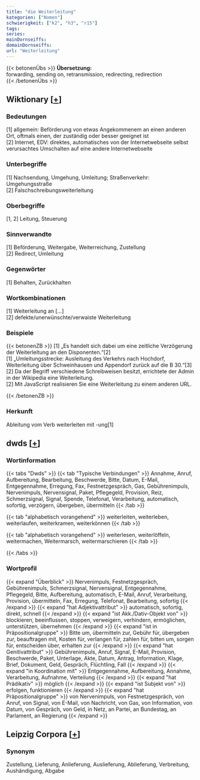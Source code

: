 ```yaml
---
title: "die Weiterleitung"
kategorien: ["Nomen"]
schwierigkeit: ["k2", "h3", "r15"]
tags:
series:
mainDornseiffs:
domainDornseiffs:
url: "Weiterleitung"
---
```


{{< betonenÜbs >}}
**Übersetzung:**  
forwarding, sending on, retransmission, redirecting, redirection  
{{< /betonenÜbs >}}

## Wiktionary [[+](https://de.wiktionary.org/wiki/Weiterleitung)]

### Bedeutungen
[1] allgemein: Beförderung von etwas Angekommenem an einen anderen Ort, oftmals einen, der zuständig oder besser geeignet ist  
[2] Internet, EDV: direktes, automatisches von der Internetwebseite selbst verursachtes Umschalten auf eine andere Internetwebseite  

### Unterbegriffe
[1] Nachsendung, Umgehung, Umleitung; Straßenverkehr: Umgehungsstraße  
[2] Falschschreibungsweiterleitung  

### Oberbegriffe
[1, 2] Leitung, Steuerung  

### Sinnverwandte
[1] Beförderung, Weitergabe, Weiterreichung, Zustellung  
[2] Redirect, Umleitung  

### Gegenwörter
[1] Behalten, Zurückhalten  

### Wortkombinationen
[1] Weiterleitung an […]  
[2] defekte/unerwünschte/verwaiste Weiterleitung  

### Beispiele
{{< betonenZB >}}
[1] „Es handelt sich dabei um eine zeitliche Verzögerung der Weiterleitung an den Disponenten.“[2]  
[1] „Umleitungsstrecke: Ausleitung des Verkehrs nach Hochdorf, Weiterleitung über Schweinhausen und Appendorf zurück auf die B 30.“[3]  
[2] Da der Begriff verschiedene Schreibweisen besitzt, errichtete der Admin in der Wikipedia eine Weiterleitung.  
[2] Mit JavaScript realisieren Sie eine Weiterleitung zu einem anderen URL.  

{{< /betonenZB >}}
### Herkunft
Ableitung vom Verb weiterleiten mit -ung[1]  



## dwds [[+](https://www.dwds.de/wb/Weiterleitung)]

### Wortinformation
{{< tabs "Dwds" >}}
{{< tab "Typische Verbindungen" >}}
Annahme, Anruf, Aufbereitung, Bearbeitung, Beschwerde, Bitte, Datum, E-Mail, Entgegennahme, Erregung, Fax, Festnetzgespräch, Gas, Gebührenimpuls, Nervenimpuls, Nervensignal, Paket, Pflegegeld, Provision, Reiz, Schmerzsignal, Signal, Spende, Telefonat, Verarbeitung, automatisch, sofortig, verzögern, übergeben, übermitteln
{{< /tab >}}

{{< tab "alphabetisch vorangehend" >}}
weiterleiten, weiterleben, weiterlaufen, weiterkramen, weiterkönnen
{{< /tab >}}

{{< tab "alphabetisch vorangehend" >}}
weiterlesen, weiterlöffeln, weitermachen, Weitermarsch, weitermarschieren
{{< /tab >}}

{{< /tabs >}}

### Wortprofil
{{< expand "Überblick" >}} Nervenimpuls, Festnetzgespräch, Gebührenimpuls, Schmerzsignal, Nervensignal, Entgegennahme, Pflegegeld, Bitte, Aufbereitung, automatisch, E-Mail, Anruf, Verarbeitung, Provision, übermitteln, Fax, Erregung, Telefonat, Bearbeitung, sofortig {{< /expand >}}
{{< expand "hat Adjektivattribut" >}} automatisch, sofortig, direkt, schnell {{< /expand >}}
{{< expand "ist Akk./Dativ-Objekt von" >}} blockieren, beeinflussen, stoppen, verweigern, verhindern, ermöglichen, unterstützen, übernehmen {{< /expand >}}
{{< expand "ist in Präpositionalgruppe" >}} Bitte um, übermitteln zur, Gebühr für, übergeben zur, beauftragen mit, Kosten für, verlangen für, zahlen für, bitten um, sorgen für, entscheiden über, erhalten zur {{< /expand >}}
{{< expand "hat Genitivattribut" >}} Gebührenimpuls, Anruf, Signal, E-Mail, Provision, Beschwerde, Paket, Unterlage, Akte, Datum, Antrag, Information, Klage, Brief, Dokument, Geld, Gespräch, Flüchtling, Fall {{< /expand >}}
{{< expand "in Koordination mit" >}} Entgegennahme, Aufbereitung, Annahme, Verarbeitung, Aufnahme, Verteilung {{< /expand >}}
{{< expand "hat Prädikativ" >}} möglich {{< /expand >}}
{{< expand "ist Subjekt von" >}} erfolgen, funktionieren {{< /expand >}}
{{< expand "hat Präpositionalgruppe" >}} von Nervenimpuls, von Festnetzgespräch, von Anruf, von Signal, von E-Mail, von Nachricht, von Gas, von Information, von Datum, von Gespräch, von Geld, in Netz, an Partei, an Bundestag, an Parlament, an Regierung {{< /expand >}}

## Leipzig Corpora [[+](https://corpora.uni-leipzig.de/en/res?word=Weiterleitung&corpusId=deu_newscrawl-public_2018)]


### Synonym
Zustellung, Lieferung, Anlieferung, Auslieferung, Ablieferung, Verbreitung, Aushändigung, Abgabe


